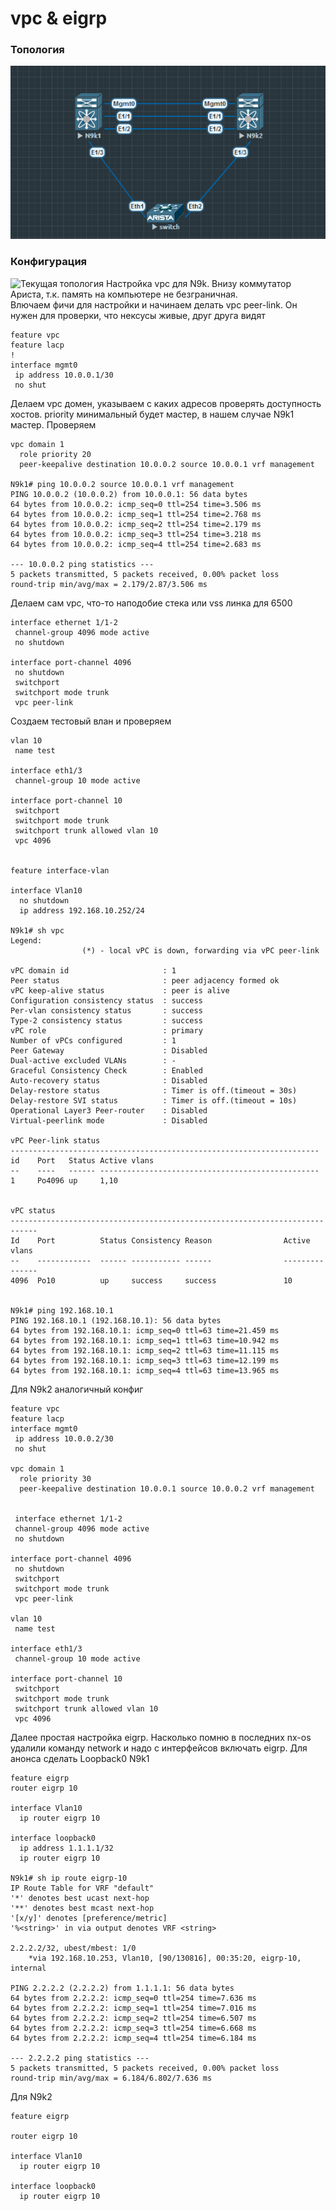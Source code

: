 # vpc & eigrp

### Топология
![топология](top.png "топология")

### Конфигурация
![Текущая топология](eve-ng_topology.png "Текущая топология")
Настройка vpc для N9k. Внизу коммутатор Ариста, т.к. память на компьютере не безграничная.    
Влючаем фичи для настройки и начинаем делать vpc peer-link. Он нужен для проверки, что нексусы живые, друг друга видят

```
feature vpc   
feature lacp
!
interface mgmt0 
 ip address 10.0.0.1/30
 no shut 
```
Делаем vpc домен, указываем с каких адресов проверять доступность хостов. priority минимальный будет мастер, в нашем случае N9k1 мастер. Проверяем
```
vpc domain 1
  role priority 20
  peer-keepalive destination 10.0.0.2 source 10.0.0.1 vrf management

N9k1# ping 10.0.0.2 source 10.0.0.1 vrf management
PING 10.0.0.2 (10.0.0.2) from 10.0.0.1: 56 data bytes
64 bytes from 10.0.0.2: icmp_seq=0 ttl=254 time=3.506 ms
64 bytes from 10.0.0.2: icmp_seq=1 ttl=254 time=2.768 ms
64 bytes from 10.0.0.2: icmp_seq=2 ttl=254 time=2.179 ms
64 bytes from 10.0.0.2: icmp_seq=3 ttl=254 time=3.218 ms
64 bytes from 10.0.0.2: icmp_seq=4 ttl=254 time=2.683 ms

--- 10.0.0.2 ping statistics ---
5 packets transmitted, 5 packets received, 0.00% packet loss
round-trip min/avg/max = 2.179/2.87/3.506 ms
```
Делаем сам vpc, что-то наподобие стека или vss линка для 6500
```
interface ethernet 1/1-2
 channel-group 4096 mode active
 no shutdown
 
interface port-channel 4096
 no shutdown 
 switchport
 switchport mode trunk 
 vpc peer-link
```

Создаем тестовый влан и проверяем
```
vlan 10 
 name test 
 
interface eth1/3
 channel-group 10 mode active

interface port-channel 10
 switchport 
 switchport mode trunk 
 switchport trunk allowed vlan 10
 vpc 4096


feature interface-vlan

interface Vlan10
  no shutdown
  ip address 192.168.10.252/24

N9k1# sh vpc
Legend:
                (*) - local vPC is down, forwarding via vPC peer-link

vPC domain id                     : 1
Peer status                       : peer adjacency formed ok
vPC keep-alive status             : peer is alive
Configuration consistency status  : success
Per-vlan consistency status       : success
Type-2 consistency status         : success
vPC role                          : primary
Number of vPCs configured         : 1
Peer Gateway                      : Disabled
Dual-active excluded VLANs        : -
Graceful Consistency Check        : Enabled
Auto-recovery status              : Disabled
Delay-restore status              : Timer is off.(timeout = 30s)
Delay-restore SVI status          : Timer is off.(timeout = 10s)
Operational Layer3 Peer-router    : Disabled
Virtual-peerlink mode             : Disabled

vPC Peer-link status
---------------------------------------------------------------------
id    Port   Status Active vlans
--    ----   ------ -------------------------------------------------
1     Po4096 up     1,10


vPC status
----------------------------------------------------------------------------
Id    Port          Status Consistency Reason                Active vlans
--    ------------  ------ ----------- ------                ---------------
4096  Po10          up     success     success               10


N9k1# ping 192.168.10.1
PING 192.168.10.1 (192.168.10.1): 56 data bytes
64 bytes from 192.168.10.1: icmp_seq=0 ttl=63 time=21.459 ms
64 bytes from 192.168.10.1: icmp_seq=1 ttl=63 time=10.942 ms
64 bytes from 192.168.10.1: icmp_seq=2 ttl=63 time=11.115 ms
64 bytes from 192.168.10.1: icmp_seq=3 ttl=63 time=12.199 ms
64 bytes from 192.168.10.1: icmp_seq=4 ttl=63 time=13.965 ms
```
Для N9k2 аналогичный конфиг
```
feature vpc   
feature lacp 
interface mgmt0
 ip address 10.0.0.2/30
 no shut 
 
vpc domain 1
  role priority 30
  peer-keepalive destination 10.0.0.1 source 10.0.0.2 vrf management
  
  
 interface ethernet 1/1-2
 channel-group 4096 mode active
 no shutdown
 
interface port-channel 4096
 no shutdown 
 switchport
 switchport mode trunk 
 vpc peer-link

vlan 10 
 name test 
 
interface eth1/3
 channel-group 10 mode active

interface port-channel 10
 switchport 
 switchport mode trunk 
 switchport trunk allowed vlan 10
 vpc 4096  
```
Далее простая настройка eigrp. Насколько помню в последних nx-os удалили команду network и надо с интерфейсов включать eigrp. Для анонса сделать Loopback0
N9k1
```
feature eigrp
router eigrp 10

interface Vlan10
  ip router eigrp 10

interface loopback0
  ip address 1.1.1.1/32
  ip router eigrp 10

N9k1# sh ip route eigrp-10
IP Route Table for VRF "default"
'*' denotes best ucast next-hop
'**' denotes best mcast next-hop
'[x/y]' denotes [preference/metric]
'%<string>' in via output denotes VRF <string>

2.2.2.2/32, ubest/mbest: 1/0
    *via 192.168.10.253, Vlan10, [90/130816], 00:35:20, eigrp-10, internal

PING 2.2.2.2 (2.2.2.2) from 1.1.1.1: 56 data bytes
64 bytes from 2.2.2.2: icmp_seq=0 ttl=254 time=7.636 ms
64 bytes from 2.2.2.2: icmp_seq=1 ttl=254 time=7.016 ms
64 bytes from 2.2.2.2: icmp_seq=2 ttl=254 time=6.507 ms
64 bytes from 2.2.2.2: icmp_seq=3 ttl=254 time=6.668 ms
64 bytes from 2.2.2.2: icmp_seq=4 ttl=254 time=6.184 ms

--- 2.2.2.2 ping statistics ---
5 packets transmitted, 5 packets received, 0.00% packet loss
round-trip min/avg/max = 6.184/6.802/7.636 ms
```

Для N9k2
```
feature eigrp

router eigrp 10

interface Vlan10
  ip router eigrp 10

interface loopback0
  ip router eigrp 10
```
